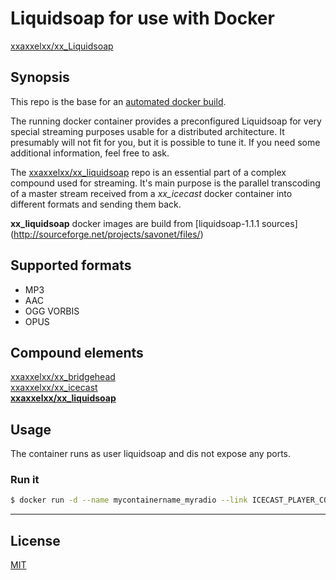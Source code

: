 # Liquidsoap for use with Docker

[xxaxxelxx/xx_Liquidsoap](https://index.docker.io/u/xxaxxelxx/xx_liquidsoap/)

## Synopsis
This repo is the base for an [automated docker build](https://hub.docker.com/r/xxaxxelxx/xx_Liquidsoap/).

The running docker container provides a preconfigured Liquidsoap for very special streaming purposes usable for a distributed architecture.
It presumably will not fit for you, but it is possible to tune it. If you need some additional information, feel free to ask.

The [xxaxxelxx/xx_liquidsoap](https://hub.docker.com/r/xxaxxelxx/xx_liquidsoap/) repo is an essential part of a complex compound used for streaming.
It's main purpose is the parallel transcoding of a master stream received from a *xx_icecast* docker container into different formats and sending them back.

**xx_liquidsoap** docker images are build from [liquidsoap-1.1.1 sources] (http://sourceforge.net/projects/savonet/files/)

## Supported formats
* MP3
* AAC
* OGG VORBIS
* OPUS

## Compound elements
[xxaxxelxx/xx_bridgehead](https://hub.docker.com/r/xxaxxelxx/xx_bridgehead/)  
[xxaxxelxx/xx_icecast](https://index.docker.io/u/xxaxxelxx/xx_icecast/)  
**[xxaxxelxx/xx_liquidsoap](https://index.docker.io/u/xxaxxelxx/xx_liquidsoap/)**

## Usage
The container runs as user liquidsoap and dis not expose any ports.

### Run it
```bash
$ docker run -d --name mycontainername_myradio --link ICECAST_PLAYER_CONTAINER:ALIAS xxaxxelxx/xx_liquidsoap myradio
```
***




## License

[MIT](https://github.com/xxaxxelxx/xx_Liquidsoap/blob/master/LICENSE.md)


